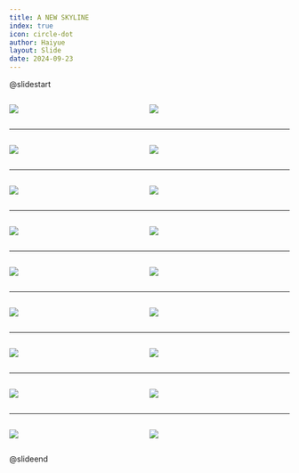 ```yaml
---
title: A NEW SKYLINE
index: true
icon: circle-dot
author: Haiyue
layout: Slide
date: 2024-09-23
---
```

 
@slidestart

<div style="display:flex">
<div style="flex:1">

![](/reading/english/Level-W/A%20NEW%20SKYLINE/001.webp)
</div>
<div style="flex:1">

![](/reading/english/Level-W/A%20NEW%20SKYLINE/002.webp)
</div>
</div>

---

<div style="display:flex">
<div style="flex:1">

![](/reading/english/Level-W/A%20NEW%20SKYLINE/003.webp)
</div>
<div style="flex:1">

![](/reading/english/Level-W/A%20NEW%20SKYLINE/004.webp)
</div>
</div>

---

<div style="display:flex">
<div style="flex:1">

![](/reading/english/Level-W/A%20NEW%20SKYLINE/005.webp)
</div>
<div style="flex:1">

![](/reading/english/Level-W/A%20NEW%20SKYLINE/006.webp)
</div>
</div>

---

<div style="display:flex">
<div style="flex:1">

![](/reading/english/Level-W/A%20NEW%20SKYLINE/007.webp)
</div>
<div style="flex:1">

![](/reading/english/Level-W/A%20NEW%20SKYLINE/008.webp)
</div>
</div>

---

<div style="display:flex">
<div style="flex:1">

![](/reading/english/Level-W/A%20NEW%20SKYLINE/009.webp)
</div>
<div style="flex:1">

![](/reading/english/Level-W/A%20NEW%20SKYLINE/010.webp)
</div>
</div>

---

<div style="display:flex">
<div style="flex:1">

![](/reading/english/Level-W/A%20NEW%20SKYLINE/011.webp)
</div>
<div style="flex:1">

![](/reading/english/Level-W/A%20NEW%20SKYLINE/012.webp)
</div>
</div>

---

<div style="display:flex">
<div style="flex:1">

![](/reading/english/Level-W/A%20NEW%20SKYLINE/013.webp)
</div>
<div style="flex:1">

![](/reading/english/Level-W/A%20NEW%20SKYLINE/014.webp)
</div>
</div>

---

<div style="display:flex">
<div style="flex:1">

![](/reading/english/Level-W/A%20NEW%20SKYLINE/015.webp)
</div>
<div style="flex:1">

![](/reading/english/Level-W/A%20NEW%20SKYLINE/016.webp)
</div>
</div>

---

<div style="display:flex">
<div style="flex:1">

![](/reading/english/Level-W/A%20NEW%20SKYLINE/017.webp)
</div>
<div style="flex:1">

![](/reading/english/Level-W/A%20NEW%20SKYLINE/018.webp)
</div>
</div>

@slideend